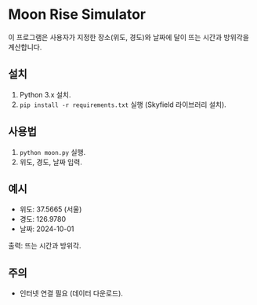 # Moon Rise Simulator

이 프로그램은 사용자가 지정한 장소(위도, 경도)와 날짜에 달이 뜨는 시간과 방위각을 계산합니다.

## 설치
1. Python 3.x 설치.
2. `pip install -r requirements.txt` 실행 (Skyfield 라이브러리 설치).

## 사용법
1. `python moon.py` 실행.
2. 위도, 경도, 날짜 입력.

## 예시
- 위도: 37.5665 (서울)
- 경도: 126.9780
- 날짜: 2024-10-01

출력: 뜨는 시간과 방위각.

## 주의
- 인터넷 연결 필요 (데이터 다운로드). 